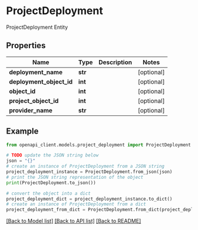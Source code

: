 # ProjectDeployment

ProjectDeployment Entity

## Properties

Name | Type | Description | Notes
------------ | ------------- | ------------- | -------------
**deployment_name** | **str** |  | [optional] 
**deployment_object_id** | **int** |  | [optional] 
**object_id** | **int** |  | [optional] 
**project_object_id** | **int** |  | [optional] 
**provider_name** | **str** |  | [optional] 

## Example

```python
from openapi_client.models.project_deployment import ProjectDeployment

# TODO update the JSON string below
json = "{}"
# create an instance of ProjectDeployment from a JSON string
project_deployment_instance = ProjectDeployment.from_json(json)
# print the JSON string representation of the object
print(ProjectDeployment.to_json())

# convert the object into a dict
project_deployment_dict = project_deployment_instance.to_dict()
# create an instance of ProjectDeployment from a dict
project_deployment_from_dict = ProjectDeployment.from_dict(project_deployment_dict)
```
[[Back to Model list]](../README.md#documentation-for-models) [[Back to API list]](../README.md#documentation-for-api-endpoints) [[Back to README]](../README.md)


